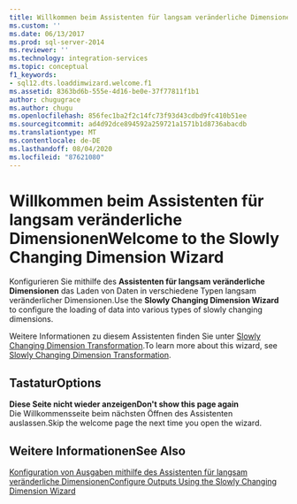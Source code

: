 ```yaml
---
title: Willkommen beim Assistenten für langsam veränderliche Dimensionen | Microsoft-Dokumentation
ms.custom: ''
ms.date: 06/13/2017
ms.prod: sql-server-2014
ms.reviewer: ''
ms.technology: integration-services
ms.topic: conceptual
f1_keywords:
- sql12.dts.loaddimwizard.welcome.f1
ms.assetid: 8363bd6b-555e-4d16-be0e-37f77811f1b1
author: chugugrace
ms.author: chugu
ms.openlocfilehash: 856fec1ba2f2c14fc73f93d43cdbd9fc410b51ee
ms.sourcegitcommit: ad4d92dce894592a259721a1571b1d8736abacdb
ms.translationtype: MT
ms.contentlocale: de-DE
ms.lasthandoff: 08/04/2020
ms.locfileid: "87621080"
---
```

# <a name="welcome-to-the-slowly-changing-dimension-wizard"></a><span data-ttu-id="f6dfd-102">Willkommen beim Assistenten für langsam veränderliche Dimensionen</span><span class="sxs-lookup"><span data-stu-id="f6dfd-102">Welcome to the Slowly Changing Dimension Wizard</span></span>
  <span data-ttu-id="f6dfd-103">Konfigurieren Sie mithilfe des **Assistenten für langsam veränderliche Dimensionen** das Laden von Daten in verschiedene Typen langsam veränderlicher Dimensionen.</span><span class="sxs-lookup"><span data-stu-id="f6dfd-103">Use the **Slowly Changing Dimension Wizard** to configure the loading of data into various types of slowly changing dimensions.</span></span>  
  
 <span data-ttu-id="f6dfd-104">Weitere Informationen zu diesem Assistenten finden Sie unter [Slowly Changing Dimension Transformation](slowly-changing-dimension-transformation.md).</span><span class="sxs-lookup"><span data-stu-id="f6dfd-104">To learn more about this wizard, see [Slowly Changing Dimension Transformation](slowly-changing-dimension-transformation.md).</span></span>  
  
## <a name="options"></a><span data-ttu-id="f6dfd-105">Tastatur</span><span class="sxs-lookup"><span data-stu-id="f6dfd-105">Options</span></span>  
 <span data-ttu-id="f6dfd-106">**Diese Seite nicht wieder anzeigen**</span><span class="sxs-lookup"><span data-stu-id="f6dfd-106">**Don't show this page again**</span></span>  
 <span data-ttu-id="f6dfd-107">Die Willkommensseite beim nächsten Öffnen des Assistenten auslassen.</span><span class="sxs-lookup"><span data-stu-id="f6dfd-107">Skip the welcome page the next time you open the wizard.</span></span>  
  
## <a name="see-also"></a><span data-ttu-id="f6dfd-108">Weitere Informationen</span><span class="sxs-lookup"><span data-stu-id="f6dfd-108">See Also</span></span>  
 [<span data-ttu-id="f6dfd-109">Konfiguration von Ausgaben mithilfe des Assistenten für langsam veränderliche Dimensionen</span><span class="sxs-lookup"><span data-stu-id="f6dfd-109">Configure Outputs Using the Slowly Changing Dimension Wizard</span></span>](configure-outputs-using-the-slowly-changing-dimension-wizard.md)  
  
  
